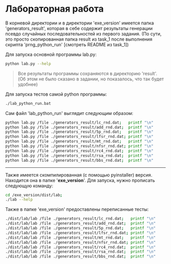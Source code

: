 
# Лабораторная работа

В корневой директории и в директории 'exe_version' имеется папка 'generators_result', которая в себе содержит результаты генерации псевдо случайных последовательностей из первого задания. (По сути, это просто скопированная папка result из task_1 после выполнения скрипта 'prng_python_run' [смотреть README из task_1])

Для запуска основной программы lab.py:

```bash
python lab.py --help
```

> Все результаты программы сохраняются в директорию 'result'. (Об этом не было сказано в задании, но показалось, что так будет удобнее)

Для запуска тестов самой python программы:
```bash
./lab_python_run.bat
```

Сам файл 'lab_python_run' выглядит следующим образом:
```bash
python lab.py /file ./generators_result/lc_rnd.dat;   printf "\n"
python lab.py /file ./generators_result/add_rnd.dat;  printf "\n"
python lab.py /file ./generators_result/5p_rnd.dat;   printf "\n"
python lab.py /file ./generators_result/lfsr_rnd.dat; printf "\n"
python lab.py /file ./generators_result/mt_rnd.dat;   printf "\n"
python lab.py /file ./generators_result/nfsr_rnd.dat; printf "\n"
python lab.py /file ./generators_result/rc4_rnd.dat;  printf "\n"
python lab.py /file ./generators_result/rsa_rnd.dat;  printf "\n"
python lab.py /file ./generators_result/bbs_rnd.dat;  printf "\n"
```

---

Также имеется скомпилированная (с помощью pyinstaller) версия. Находится она в папке '**exe_version**'.
Для запуска, нужно прописать следующую команду:
```bash
cd /exe_version/dist/lab; 
./lab --help
```

Также в папке 'exe_version' предоставлены переписанные тесты:
```bash
./dist/lab/lab /file ./generators_result/lc_rnd.dat;   printf "\n"
./dist/lab/lab /file ./generators_result/add_rnd.dat;  printf "\n"
./dist/lab/lab /file ./generators_result/5p_rnd.dat;   printf "\n"
./dist/lab/lab /file ./generators_result/lfsr_rnd.dat; printf "\n"
./dist/lab/lab /file ./generators_result/mt_rnd.dat;   printf "\n"
./dist/lab/lab /file ./generators_result/nfsr_rnd.dat; printf "\n"
./dist/lab/lab /file ./generators_result/rc4_rnd.dat;  printf "\n"
./dist/lab/lab /file ./generators_result/rsa_rnd.dat;  printf "\n"
./dist/lab/lab /file ./generators_result/bbs_rnd.dat;  printf "\n"
```